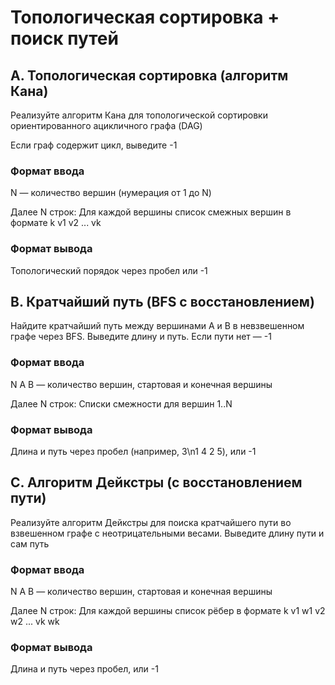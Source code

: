 # Топологическая сортировка + поиск путей

## A. Топологическая сортировка (алгоритм Кана)

Реализуйте алгоритм Кана для топологической сортировки ориентированного ацикличного графа (DAG)

Если граф содержит цикл, выведите -1

### Формат ввода
N — количество вершин (нумерация от 1 до N)

Далее N строк: Для каждой вершины список смежных вершин в формате k v1 v2 ... vk

### Формат вывода
Топологический порядок через пробел или -1

## B. Кратчайший путь (BFS с восстановлением)

Найдите кратчайший путь между вершинами A и B в невзвешенном графе через BFS. Выведите длину и путь. Если пути нет — -1

### Формат ввода
N A B — количество вершин, стартовая и конечная вершины

Далее N строк: Списки смежности для вершин 1..N

### Формат вывода
Длина и путь через пробел (например, 3\n1 4 2 5), или -1

## C. Алгоритм Дейкстры (с восстановлением пути)

Реализуйте алгоритм Дейкстры для поиска кратчайшего пути во взвешенном графе с неотрицательными весами. Выведите длину пути и сам путь

### Формат ввода
N A B — количество вершин, стартовая и конечная вершины

Далее N строк: Для каждой вершины список рёбер в формате k v1 w1 v2 w2 ... vk wk

### Формат вывода
Длина и путь через пробел, или -1